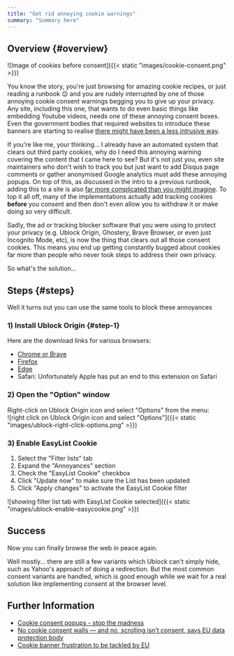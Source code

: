 ```yaml
---
title: "Get rid annoying cookie warnings"
summary: "Summary here"
---
```


## Overview {#overview}

![Image of cookies before consent]({{< static "images/cookie-consent.png" >}})

You know the story, you're just browsing for amazing cookie recipes, or just reading a runbook &#x1F609; and you are rudely interrupted by one of those annoying cookie consent warnings begging you to give up your privacy. Any site, including this one, that wants to do even basic things like embedding Youtube videos, needs one of these annoying consent boxes. Even the government bodies that required websites to introduce these banners are starting to realise [there might have been a less intrusive way](https://www.bbc.com/news/business-38583001).

If you're like me, your thinking... I already have an automated system that clears out third party cookies, why do I need this annoying warning covering the content that I came here to see? But it's not just you, even site maintainers who don't wish to track you but just want to add Disqus page comments or gather anonymised Google analytics must add these annoying popups. On top of this, as discussed in the intro to a previous runbook, adding this to a site is also [far more complicated than you might imagine](/content/general/add-cookie-notices-to-your-static-site). To top it all off, many of the implementations actually add tracking cookies __before__ you consent and then don't even allow you to withdraw it or make doing so very difficult.

Sadly, the ad or tracking blocker software that you were using to protect your privacy (e.g. Ublock Origin, Ghostery, Brave Browser, or even just Incognito Mode, etc), is now the thing that clears out all those consent cookies. This means you end up getting constantly bugged about cookies far more than people who never took steps to address their own privacy.

So what's the solution...

## Steps {#steps}

Well it turns out you can use the same tools to block these annoyances

### 1) Install Ublock Origin {#step-1}
Here are the download links for various browsers:
  - [Chrome or Brave](https://chrome.google.com/webstore/detail/ublock-origin/cjpalhdlnbpafiamejdnhcphjbkeiagm)
  - [Firefox](https://addons.mozilla.org/en-US/firefox/addon/ublock-origin/)
  - [Edge](https://microsoftedge.microsoft.com/addons/detail/ublock-origin/odfafepnkmbhccpbejgmiehpchacaeak)
  - Safari: Unfortunately Apple has put an end to this extension on Safari
### 2) Open the "Option" window
Right-click on Ublock Origin icon and select "Options" from the menu:  
  ![right click on Ublock Origin icon and select "Options"]({{< static "images/ublock-right-click-options.png" >}})
### 3) Enable EasyList Cookie
1) Select the "Filter lists" tab
2) Expand the "Annoyances" section
3) Check the "EasyList Cookie" checkbox
4) Click "Update now" to make sure the List has been updated
5) Click "Apply changes" to activate the EasyList Cookie filter  

  ![showing filter list tab with EasyList Cookie selected]({{< static "images/ublock-enable-easycookie.png" >}})

## Success

Now you can finally browse the web in peace again.

Well mostly... there are still a few variants which Ublock can't simply hide, such as Yahoo's approach of doing a redirection. But the most common consent variants are handled, which is good enough while we wait for a real solution like implementing consent at the browser level.

## Further Information

* [Cookie consent popups - stop the madness](https://community.brave.com/t/cookie-consent-popups-stop-the-madness/102904)
* [No cookie consent walls — and no, scrolling isn’t consent, says EU data protection body](https://techcrunch.com/2020/05/06/no-cookie-consent-walls-and-no-scrolling-isnt-consent-says-eu-data-protection-body/)
* [Cookie banner frustration to be tackled by EU](https://www.bbc.com/news/business-38583001)
